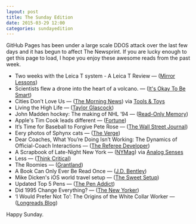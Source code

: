 ```yaml
---
layout: post
title: The Sunday Edition
date: 2015-03-29 12:00
categories: sundayedition
---
```


GitHub Pages has been under a large scale DDOS attack over the last few days and it has begun to affect The Newsprint. If you are lucky enough to get this page to load, I hope you enjoy these awesome reads from the past week. 

* Two weeks with the Leica T system - A Leica T Review — ([Mirror Lessons](http://www.mirrorlessons.com/2015/03/26/leica-t-review/))
* Scientists flew a drone into the heart of a volcano. — ([It's Okay To Be Smart](http://www.itsokaytobesmart.com/post/114257511977/micdotcom-watch-these-scientists-flew-a-drone))
* Cities Don’t Love Us — ([The Morning News](http://www.themorningnews.org/article/cities-dont-love-us)) via [Tools & Toys](http://toolsandtoys.net/editorials/living-high-life-flying-eclipse-future-beyond-camera-film/)
* Living the High Life — ([Taylor Glascock](https://medium.com/vantage/living-the-high-life-8e7201b07af1))
* John Madden hockey: The making of NHL ’94 — ([Read-Only Memory](http://readonlymemory.vg/john-madden-hockey/))
* Apple's Tim Cook leads different — ([Fortune](http://fortune.com/2015/03/26/tim-cook/))
* It’s Time for Baseball to Forgive Pete Rose — ([The Wall Street Journal](http://www.wsj.com/articles/its-time-for-baseball-to-forgive-pete-rose-1426870646))
*  Eery photos of Sphynx cats — ([The Verge](http://www.theverge.com/2015/3/27/8299213/sphynx-cats-best-cat-pictures-alicia-rius))
*  Dear Coaches, What You’re Doing Isn’t Working: The Dynamics of Official-Coach Interactions — ([The Referee Developer](https://danhanoomansingh.wordpress.com/2015/03/26/dear-coaches-what-youre-doing-isnt-working-the-dynamics-of-official-coach-interactions/))
*  A Scrapbook of Late-Night New York  — ([NYMag](http://nymag.com/daily/intelligencer/2015/03/new-york-after-midnight.html)) via [Analog Senses](http://www.analogsenses.com/2015/03/26/new-york-after-midnight/)
*  Less — ([Think Critical](http://natebarham.com/post/114407260002/less))
*  The Roomies — ([Grantland](http://grantland.com/features/the-roomies-willie-mitchell-aaron-ekblad/))
*  A Book Can Only Ever Be Read Once — ([J.D. Bentley](http://jdbentley.com/journal/a-book-can-only-ever-be-read-once))
*  Mike Dicken's iOS world travel setup — ([The Sweet Setup](http://thesweetsetup.com/mike-dickens-ios-world-travel-setup/))
*  Updated Top 5 Pens — ([The Pen Addict](http://www.penaddict.com/top-5-pens/))
*  Did 1995 Change Everything? — ([The New Yorker](http://www.newyorker.com/magazine/2015/03/30/thinking-sideways))
* ‘I Would Prefer Not To’: The Origins of the White Collar Worker — ([Longreads Blog](http://blog.longreads.com/2015/03/24/i-would-prefer-not-to-the-origins-of-the-white-collar-worker/))

Happy Sunday.